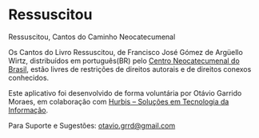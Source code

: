 # Ressuscitou

Ressuscitou, Cantos do Caminho Neocatecumenal

Os Cantos do Livro Ressuscitou, de Francisco José Gómez de Argüello Wirtz,
distribuídos em português(BR) pelo [Centro Neocatecumenal do Brasil](https://neocatechumenaleiter.org/pt-br/contatar/),
estão livres de restrições de direitos autorais e de direitos conexos conhecidos.


Este aplicativo foi desenvolvido de forma voluntária por Otávio Garrido Moraes, em colaboração com 
[Hurbis – Soluções em Tecnologia da Informação](https://www.hurbis.com.br).


Para Suporte e Sugestões: otavio.grrd@gmail.com